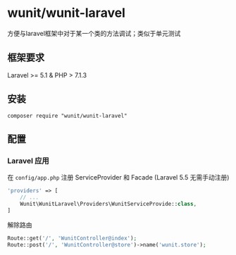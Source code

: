 # wunit/wunit-laravel

方便与laravel框架中对于某一个类的方法调试；类似于单元测试

## 框架要求

Laravel >= 5.1 & PHP > 7.1.3

## 安装

```shell
composer require "wunit/wunit-laravel"
```

## 配置

### Laravel 应用

在 `config/app.php` 注册 ServiceProvider 和 Facade (Laravel 5.5 无需手动注册)

```php
'providers' => [
    // ...
    Wunit\WunitLaravel\Providers\WunitServiceProvide::class,
]
```

解除路由

```php
Route::get('/', 'WunitController@index');
Route::post('/', 'WunitController@store')->name('wunit.store');
```
